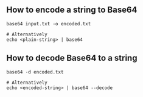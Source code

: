 ## How to encode a string to Base64
```shell
base64 input.txt -o encoded.txt

# Alternatively
echo <plain-string> | base64
```

## How to decode Base64 to a string
```shell
base64 -d encoded.txt

# Alternatively
echo <encoded-string> | base64 --decode
```
